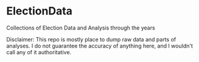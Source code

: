 # ElectionData
Collections of Election Data and Analysis through the years

Disclaimer: This repo is mostly place to dump raw data and parts of analyses. I do not guarantee the accuracy of anything here, and I wouldn't call any of it authoritative.
